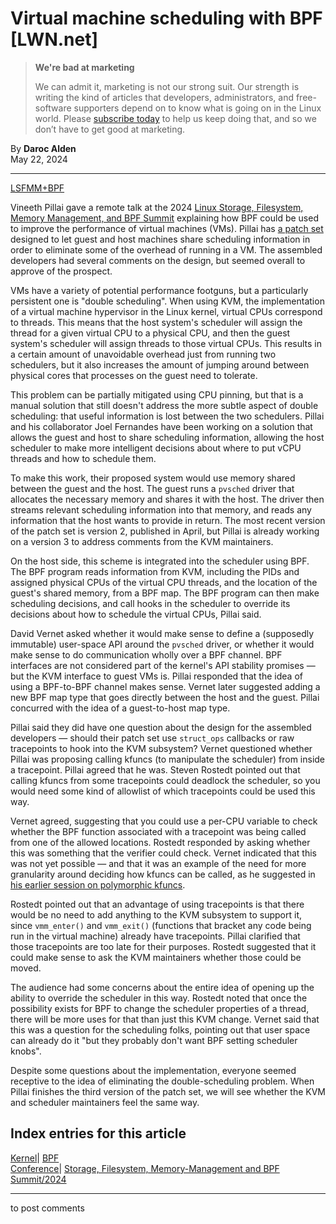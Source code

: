 # Virtual machine scheduling with BPF [LWN.net]

> **We're bad at marketing**
> 
> We can admit it, marketing is not our strong suit. Our strength is writing the kind of articles that developers, administrators, and free-software supporters depend on to know what is going on in the Linux world. Please [subscribe today](/Promo/nsn-bad/subscribe) to help us keep doing that, and so we don’t have to get good at marketing. 

By **Daroc Alden**  
May 22, 2024 

* * *

[LSFMM+BPF](https://lwn.net/Articles/lsfmmbpf2024/)

Vineeth Pillai gave a remote talk at the 2024 [Linux Storage, Filesystem, Memory Management, and BPF Summit](https://events.linuxfoundation.org/lsfmmbpf/) explaining how BPF could be used to improve the performance of virtual machines (VMs). Pillai has [ a patch set](/ml/linux-kernel/20240403140116.3002809-1-vineeth@bitbyteword.org/) designed to let guest and host machines share scheduling information in order to eliminate some of the overhead of running in a VM. The assembled developers had several comments on the design, but seemed overall to approve of the prospect. 

VMs have a variety of potential performance footguns, but a particularly persistent one is "double scheduling". When using KVM, the implementation of a virtual machine hypervisor in the Linux kernel, virtual CPUs correspond to threads. This means that the host system's scheduler will assign the thread for a given virtual CPU to a physical CPU, and then the guest system's scheduler will assign threads to those virtual CPUs. This results in a certain amount of unavoidable overhead just from running two schedulers, but it also increases the amount of jumping around between physical cores that processes on the guest need to tolerate. 

This problem can be partially mitigated using CPU pinning, but that is a manual solution that still doesn't address the more subtle aspect of double scheduling: that useful information is lost between the two schedulers. Pillai and his collaborator Joel Fernandes have been working on a solution that allows the guest and host to share scheduling information, allowing the host scheduler to make more intelligent decisions about where to put vCPU threads and how to schedule them. 

To make this work, their proposed system would use memory shared between the guest and the host. The guest runs a `pvsched` driver that allocates the necessary memory and shares it with the host. The driver then streams relevant scheduling information into that memory, and reads any information that the host wants to provide in return. The most recent version of the patch set is version 2, published in April, but Pillai is already working on a version 3 to address comments from the KVM maintainers. 

On the host side, this scheme is integrated into the scheduler using BPF. The BPF program reads information from KVM, including the PIDs and assigned physical CPUs of the virtual CPU threads, and the location of the guest's shared memory, from a BPF map. The BPF program can then make scheduling decisions, and call hooks in the scheduler to override its decisions about how to schedule the virtual CPUs, Pillai said. 

David Vernet asked whether it would make sense to define a (supposedly immutable) user-space API around the `pvsched` driver, or whether it would make sense to do communication wholly over a BPF channel. BPF interfaces are not considered part of the kernel's API stability promises — but the KVM interface to guest VMs is. Pillai responded that the idea of using a BPF-to-BPF channel makes sense. Vernet later suggested adding a new BPF map type that goes directly between the host and the guest. Pillai concurred with the idea of a guest-to-host map type. 

Pillai said they did have one question about the design for the assembled developers — should their patch set use `struct_ops` callbacks or raw tracepoints to hook into the KVM subsystem? Vernet questioned whether Pillai was proposing calling kfuncs (to manipulate the scheduler) from inside a tracepoint. Pillai agreed that he was. Steven Rostedt pointed out that calling kfuncs from some tracepoints could deadlock the scheduler, so you would need some kind of allowlist of which tracepoints could be used this way. 

Vernet agreed, suggesting that you could use a per-CPU variable to check whether the BPF function associated with a tracepoint was being called from one of the allowed locations. Rostedt responded by asking whether this was something that the verifier could check. Vernet indicated that this was not yet possible — and that it was an example of the need for more granularity around deciding how kfuncs can be called, as he suggested in [his earlier session on polymorphic kfuncs](/Articles/974102). 

Rostedt pointed out that an advantage of using tracepoints is that there would be no need to add anything to the KVM subsystem to support it, since `vmm_enter()` and `vmm_exit()` (functions that bracket any code being run in the virtual machine) already have tracepoints. Pillai clarified that those tracepoints are too late for their purposes. Rostedt suggested that it could make sense to ask the KVM maintainers whether those could be moved. 

The audience had some concerns about the entire idea of opening up the ability to override the scheduler in this way. Rostedt noted that once the possibility exists for BPF to change the scheduler properties of a thread, there will be more uses for that than just this KVM change. Vernet said that this was a question for the scheduling folks, pointing out that user space can already do it "but they probably don't want BPF setting scheduler knobs". 

Despite some questions about the implementation, everyone seemed receptive to the idea of eliminating the double-scheduling problem. When Pillai finishes the third version of the patch set, we will see whether the KVM and scheduler maintainers feel the same way. 

  
Index entries for this article  
---  
[Kernel](/Kernel/Index)| [BPF](/Kernel/Index#BPF)  
[Conference](/Archives/ConferenceIndex/)| [Storage, Filesystem, Memory-Management and BPF Summit/2024](/Archives/ConferenceIndex/#Storage_Filesystem_Memory-Management_and_BPF_Summit-2024)  
  


* * *

to post comments 
